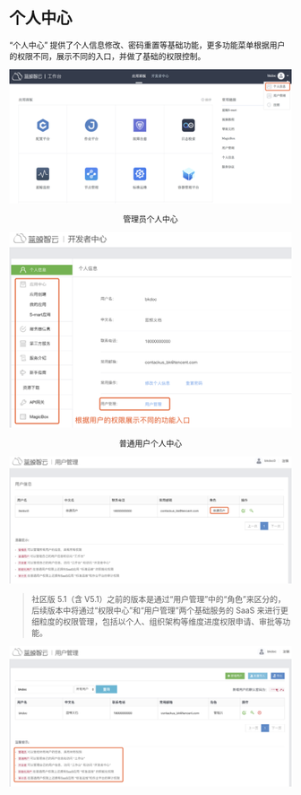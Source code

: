 # 个人中心

“个人中心” 提供了个人信息修改、密码重置等基础功能，更多功能菜单根据用户的权限不同，展示不同的入口，并做了基础的权限控制。

![-w2020](../assets/personalcenter.png)
<center>管理员个人中心</center>

![-w2020](../assets/personalcenteroption.png)
<center>普通用户个人中心</center>

![-w2020](../assets/putongyonghu.png)


> 社区版 5.1（含 V5.1）之前的版本是通过“用户管理”中的“角色”来区分的，后续版本中将通过“权限中心”和“用户管理”两个基础服务的 SaaS 来进行更细粒度的权限管理，包括以个人、组织架构等维度进度权限申请、审批等功能。

![-w2020](../assets/usermanage.png)
